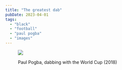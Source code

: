 ```yaml
---
title: "The greatest dab"
pubDate: 2023-04-01
tags: 
  - "black"
  - "football"
  - "paul pogba"
  - "images"
---
```


<figure>

![](/images/hi-res-91f27750d495650e7f048e0a6c0a4391_crop_north.jpg)

<figcaption>

Paul Pogba, dabbing with the World Cup (2018)

</figcaption>

</figure>
